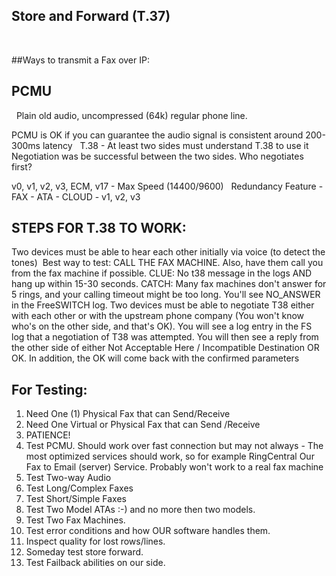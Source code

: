 ## Store and Forward (T.37)

 

##Ways to transmit a Fax over IP:


## PCMU
 
Plain old audio, uncompressed (64k) regular phone line.
 
PCMU is OK if you can guarantee the audio signal is consistent around 200-300ms latency
 
T.38 - At least two sides must understand T.38 to use it
 
Negotiation was be successful between the two sides. Who negotiates first?
 
v0, v1, v2, v3, ECM, v17 - Max Speed (14400/9600)
 
Redundancy Feature - FAX - ATA - CLOUD - v1, v2, v3
 

## STEPS FOR T.38 TO WORK:

Two devices must be able to hear each other initially via voice (to detect the tones) 
Best way to test: CALL THE FAX MACHINE. Also, have them call you from the fax machine if possible. CLUE: No t38 message in the logs AND hang up within 15-30 seconds. CATCH: Many fax machines don't answer for 5 rings, and your calling timeout might be too long. You'll see NO_ANSWER in the FreeSWITCH log. Two devices must be able to negotiate T38 either with each other or with the upstream phone company (You won't know who's on the other side, and that's OK). You will see a log entry in the FS log that a negotiation of T38 was attempted. You will then see a reply from the other side of either Not Acceptable Here / Incompatible Destination OR OK. In addition, the OK will come back with the confirmed parameters


## For Testing:

1. Need One (1) Physical Fax that can Send/Receive
2. Need One Virtual or Physical Fax that can Send /Receive
3. PATIENCE!
4. Test PCMU. Should work over fast connection but may not always - The most optimized services should work, so for example RingCentral 
   Our Fax to Email (server) Service. Probably won't work to a real fax machine
5. Test Two-way Audio
6. Test Long/Complex Faxes
7. Test Short/Simple Faxes
8. Test Two Model ATAs :-) and no more then two models.
9. Test Two Fax Machines. 
10. Test error conditions and how OUR software handles them.
11. Inspect quality for lost rows/lines.
12. Someday test store forward.
13. Test Failback abilities on our side.
 
